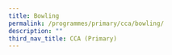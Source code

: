 ```yaml
---
title: Bowling
permalink: /programmes/primary/cca/bowling/
description: ""
third_nav_title: CCA (Primary)
---
```

